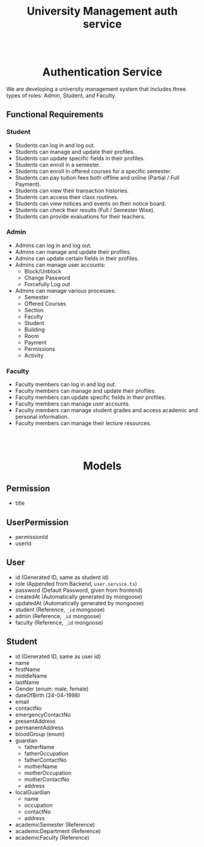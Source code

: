 <h1 align="center">University Management auth service</h1>

<br/>
<br/>

<h1 align="center">Authentication Service</h1>

We are developing a university management system that includes three types of roles: Admin, Student, and Faculty.

## Functional Requirements

### Student

- Students can log in and log out.
- Students can manage and update their profiles.
- Students can update specific fields in their profiles.
- Students can enroll in a semester.
- Students can enroll in offered courses for a specific semester.
- Students can pay tuition fees both offline and online (Partial / Full Payment).
- Students can view their transaction histories.
- Students can access their class routines.
- Students can view notices and events on their notice board.
- Students can check their results (Full / Semester Wise).
- Students can provide evaluations for their teachers.

### Admin

- Admins can log in and log out.
- Admins can manage and update their profiles.
- Admins can update certain fields in their profiles.
- Admins can manage user accounts:
  - Block/Unblock
  - Change Password
  - Forcefully Log out
- Admins can manage various processes:
  - Semester
  - Offered Courses
  - Section
  - Faculty
  - Student
  - Building
  - Room
  - Payment
  - Permissions
  - Activity

### Faculty

- Faculty members can log in and log out.
- Faculty members can manage and update their profiles.
- Faculty members can update specific fields in their profiles.
- Faculty members can manage user accounts.
- Faculty members can manage student grades and access academic and personal information.
- Faculty members can manage their lecture resources.

<br/>
<br/>

<h1 align="center">Models</h1>

## Permission

- title

## UserPermission

- permissionId
- userId

## User

- id (Generated ID, same as student id)
- role (Appended from Backend, `user.service.ts`)
- password (Default Password, given from frontend)
- createdAt (Automatically generated by mongoose)
- updatedAt (Automatically generated by mongoose)
- student (Reference, `_id` mongoose)
- admin (Reference, `_id` mongoose)
- faculty (Reference, `_id` mongoose)

## Student

- id (Generated ID, same as user id)
- name
- firstName
- middleName
- lastName
- Gender (enum: male, female)
- dateOfBirth (24-04-1998)
- email
- contactNo
- emergencyContactNo
- presentAddress
- permanentAddress
- bloodGroup (enum)
- guardian
  - fatherName
  - fatherOccupation
  - fatherContactNo
  - motherName
  - motherOccupation
  - motherContactNo
  - address
- localGuardian
  - name
  - occupation
  - contactNo
  - address
- academicSemester (Reference)
- academicDepartment (Reference)
- academicFaculty (Reference)

